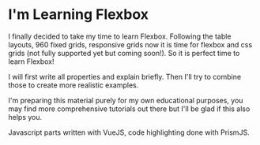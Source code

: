 I'm Learning Flexbox
========================

I finally decided to take my time to learn Flexbox. Following the table layouts, 960 fixed grids, responsive grids now it is time for flexbox and css grids (not fully supported yet but coming soon!). So it is perfect time to learn Flexbox!

I will first write all properties and explain briefly. Then I'll try to combine those to create more realistic examples.

I'm preparing this material purely for my own educational purposes, you may find more comprehensive tutorials out there but I'll be glad if this also helps you.

Javascript parts written with VueJS, code highlighting done with PrismJS. 